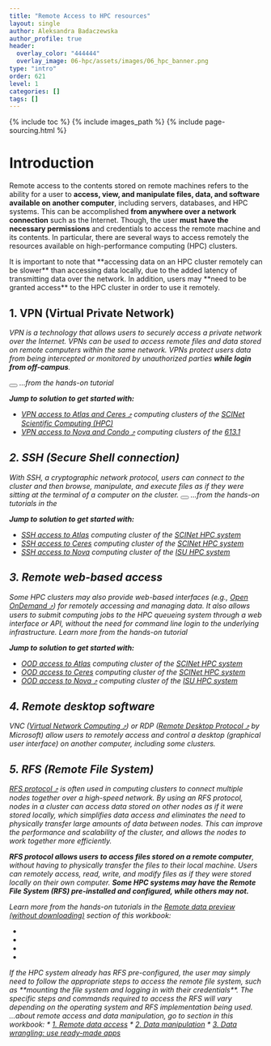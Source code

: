```yaml
---
title: "Remote Access to HPC resources"
layout: single
author: Aleksandra Badaczewska
author_profile: true
header:
  overlay_color: "444444"
  overlay_image: 06-hpc/assets/images/06_hpc_banner.png
type: "intro"
order: 621
level: 1
categories: []
tags: []
---
```


{% include toc %}
{% include images_path %}
{% include page-sourcing.html %}


# Introduction

Remote access to the contents stored on remote machines refers to the ability for a user to **access, view, and manipulate files, data, and software available on another computer**, including servers, databases, and HPC systems. This can be accomplished **from anywhere over a network connection** such as the Internet. Though, the user **must have the necessary permissions** and credentials to access the remote machine and its contents. In particular, there are several ways to access remotely the resources available on high-performance computing (HPC) clusters.

<div class="warning" markdown="1">
It is important to note that **accessing data on an HPC cluster remotely can be slower** than accessing data locally, due to the added latency of transmitting data over the network.
<base class="mb"> In addition, users may **need to be granted access** to the HPC cluster in order to use it remotely.
</div>


## **1. VPN (Virtual Private Network)**

<i>VPN is a technology that allows users to securely access a private network over the Internet. VPNs can be used to access remote files and data stored on remote computers within the same network. VPNs protect users data from being intercepted or monitored by unauthorized parties <b>while login from off-campus</b>.

<button class="btn more"></button> ...from the hands-on tutorial <a class="t-links" href="622"></a>

**Jump to solution to get started with:**
* <a href="https://scinet.usda.gov/guides/access/vpn#scinet-vpn" target="_blank">VPN access to Atlas and Ceres  ⤴</a> computing clusters of the <a class="t-links" href="612.1">SCINet Scientific Computing (HPC)</a>
* <a href="http://vpn.iastate.edu/" target="_blank">VPN access to Nova and Condo  ⤴</a> computing clusters of the <a class="t-links" href="">613.1</a>

## **2. SSH (Secure Shell connection)**

<i>With SSH, a cryptographic network protocol, users can connect to the cluster and then browse, manipulate, and execute files as if they were sitting at the terminal of a computer on the cluster.
<button class="btn more"></button> ...from the hands-on tutorials in the</i> <a class="t-links" href="623"></a>

**Jump to solution to get started with:**
  * <a class="t-links" href="612.2" section="#3-terminal-access">SSH access to Atlas</a> computing cluster of the <a class="t-links" href="612.1">SCINet HPC system</a>
  * <a href="https://scinet.usda.gov/guides/access/login#using-ssh-to-connect" target="_blank">SSH access to Ceres</a> computing cluster of the <a class="t-links" href="612.1">SCINet HPC system</a>
  * <a class="t-links" href="613.3" section="#access-and-login">SSH access to Nova</a> computing cluster of the <a class="t-links" href="613.1">ISU HPC system</a>


## **3. Remote web-based access**

<i>Some HPC clusters may also provide web-based interfaces (e.g., <a href="https://openondemand.org" target="_blank">Open OnDemand  ⤴</a>) for remotely accessing and managing data. It also allows users to submit computing jobs to the HPC queueing system through a web interface or API, without the need for command line login to the underlying infrastructure. Learn more from the hands-on tutorial</i> <a class="t-links" href="624"></a>


**Jump to solution to get started with:**
  * <a class="t-links" href="612.2" section="#open-ondemand-login">OOD access to Atlas</a> computing cluster of the <a class="t-links" href="612.1">SCINet HPC system</a>
  * <a href="https://scinet.usda.gov/guides/access/open-ondemand#open-ondemand-interface-guide" target="_blank">OOD access to Ceres</a> computing cluster of the <a class="t-links" href="612.1">SCINet HPC system</a>
  * <a href="https://www.hpc.iastate.edu/guides/open-ondemand" target="_blank">OOD access to Nova  ⤴</a> computing cluster of the <a class="t-links" href="613.1">ISU HPC system</a>

## **4. Remote desktop software**

<i>VNC (<a href="https://en.wikipedia.org/wiki/Virtual_Network_Computing" target="_blank">Virtual Network Computing  ⤴</a>) or RDP (<a href="https://en.wikipedia.org/wiki/Remote_Desktop_Protocol" target="_blank">Remote Desktop Protocol  ⤴</a> by Microsoft) allow users to remotely access and control a desktop (graphical user interface) on another computer, including some clusters.</i>

## **5. RFS (Remote File System)**

<i><a href="https://en.wikipedia.org/wiki/Remote_File_Sharing" target="_blank">RFS protocol  ⤴</a> is often used in computing clusters to connect multiple nodes together over a high-speed network. By using an RFS protocol, nodes in a cluster can access data stored on other nodes as if it were stored locally, which simplifies data access and eliminates the need to physically transfer large amounts of data between nodes. This can improve the performance and scalability of the cluster, and allows the nodes to work together more efficiently.</i>

<b>RFS protocol allows users to access files stored on a remote computer</b>, without having to physically transfer the files to their local machine. Users can remotely access, read, write, and modify files as if they were stored locally on their own computer. <b>Some HPC systems may have the Remote File System (RFS) pre-installed and configured, while others may not.</b>

Learn more from the hands-on tutorials in the <a class="t-links" href="714">Remote data preview (without downloading)</a> section of this workbook:
* <a class="t-links" href="714.1"></a>
* <a class="t-links" href="714.2"></a>
* <a class="t-links" href="714.3"></a>
* <a class="t-links" href="714.4"></a>

<div class="protip" markdown="1">
If the HPC system already has RFS pre-configured, the user may simply need to follow the appropriate steps to access the remote file system, such as **mounting the file system and logging in with their credentials**. The specific steps and commands required to access the RFS will vary depending on the operating system and RFS implementation being used.
</div>


<div class="more" markdown="1">
...about remote access and data manipulation, go to section <a class="t-links" href="700"></a> in this workbook:
* <a class="t-links" href="711">1. Remote data access</a>
* <a class="t-links" href="720">2. Data manipulation</a>
* <a class="t-links" href="731">3. Data wrangling: use ready-made apps</a>
</div>
